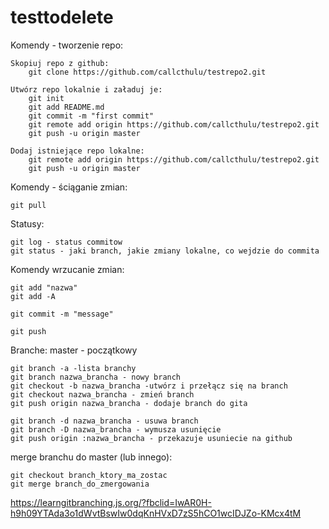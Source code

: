 # testtodelete

Komendy - tworzenie repo:
	
	Skopiuj repo z github:
		git clone https://github.com/callcthulu/testrepo2.git
	
	Utwórz repo lokalnie i załaduj je:
		git init
		git add README.md
		git commit -m "first commit"
		git remote add origin https://github.com/callcthulu/testrepo2.git
		git push -u origin master
	
	Dodaj istniejące repo lokalne:
		git remote add origin https://github.com/callcthulu/testrepo2.git
		git push -u origin master
	
Komendy - ściąganie zmian:
	
	git pull
	
Statusy:
	
	git log - status commitow
	git status - jaki branch, jakie zmiany lokalne, co wejdzie do commita

Komendy wrzucanie zmian:
	
	git add "nazwa"
	git add -A
	
	git commit -m "message"
	
	git push

Branche:
	master - początkowy
	
	git branch -a -lista branchy 
	git branch nazwa_brancha - nowy branch
	git checkout -b nazwa_brancha -utwórz i przełącz się na branch
	git checkout nazwa_brancha - zmień branch
	git push origin nazwa_brancha - dodaje branch do gita
	
	git branch -d nazwa_brancha - usuwa branch
	git branch -D nazwa_brancha - wymusza usunięcie
	git push origin :nazwa_brancha - przekazuje usuniecie na github
	
merge branchu do master (lub innego):
	
	git checkout branch_ktory_ma_zostac
	git merge branch_do_zmergowania
	
https://learngitbranching.js.org/?fbclid=IwAR0H-h9h09YTAda3o1dWvtBswIw0dqKnHVxD7zS5hCO1wcIDJZo-KMcx4tM
	
